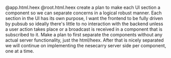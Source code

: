 @app.html.heex @root.html.heex create a plan to make each UI section a component so we can separate concerns in a logical robust manner. Each section in the UI has its own purpose, I want the frontend to be fully driven by pubsub so ideally there's little to no interaction with the backend unless a user action takes place or a broadcast is received in a component that is subscribed to it. Make a plan to first separate the components without any actual server functionality, just the html/heex. After that is nicely separated we will continue on implementing the nesecarry server side per component, one at a time. 